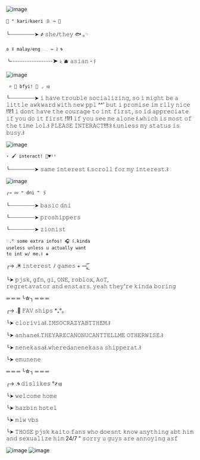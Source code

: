![image](https://github.com/stellarmelody/stellarmelody/assets/123318172/871c613d-9669-4536-9e23-1fe58ca28921)




    💙 ° kariﾉkaeri 彡 ¬ 🪽

   ╰┈┈┈┈┈┈┈┈➤ ҂  𝚜𝚑𝚎ﾉ𝚝𝚑𝚎𝚢 🐟 ｡𓄹 

    ʚ ꒦ malayﾉeng 𓂃 ⑅ ꒱ 🌀 
  
   ╰┈┈┈┈┈┈┈┈➤ ২ 🫐 𝚊𝚜𝚒𝚊𝚗 - ⌇ 
   
   ![image](https://github.com/stellarmelody/stellarmelody-/assets/123318172/b5aee753-5205-4003-a3c7-0bd425e656dc)

     ⌕ 🌌 bfyi! 🦴 ⌟ ꩟

   ╰┈┈┈┈┈┈┈┈➤ 𝚒 𝚑𝚊𝚟𝚎 𝚝𝚛𝚘𝚞𝚋𝚕𝚎
   𝚜𝚘𝚌𝚒𝚊𝚕𝚒𝚣𝚒𝚗𝚐, 𝚜𝚘 𝚒 𝚖𝚒𝚐𝚑𝚝 𝚋𝚎
   𝚊 𝚕𝚒𝚝𝚝𝚕𝚎 𝚊𝚠𝚔𝚠𝚊𝚛𝚍 𝚠𝚒𝚝𝚑 𝚗𝚎𝚠 𝚙𝚙𝚕
   ^^' 𝚋𝚞𝚝 𝚒 𝚙𝚛𝚘𝚖𝚒𝚜𝚎 𝚒𝚖 
   𝚛𝚕𝚕𝚢 𝚗𝚒𝚌𝚎 !1!1 𝚒 𝚍𝚘𝚗𝚝 𝚑𝚊𝚟𝚎 𝚝𝚑𝚎
  𝚌𝚘𝚞𝚛𝚊𝚐𝚎 𝚝𝚘 𝚒𝚗𝚝 𝚏𝚒𝚛𝚜𝚝, 𝚜𝚘
   𝚒𝚍 𝚊𝚙𝚙𝚛𝚎𝚌𝚒𝚊𝚝𝚎 𝚒𝚏 𝚢𝚘𝚞 𝚍𝚘 𝚒𝚝
   𝚏𝚒𝚛𝚜𝚝 !1!1 𝚒𝚏 𝚢𝚘𝚞 𝚜𝚎𝚎 𝚖𝚎 𝚊𝚕𝚘𝚗𝚎 ꒰.𝚠𝚑𝚒𝚌𝚑 𝚒𝚜 𝚖𝚘𝚜𝚝 𝚘𝚏 𝚝𝚑𝚎 𝚝𝚒𝚖𝚎 𝚕𝚘𝚕.꒱ 𝙿𝙻𝙴𝙰𝚂𝙴 𝙸𝙽𝚃𝙴𝚁𝙰𝙲𝚃!!!:꒱   ꒰.𝚞𝚗𝚕𝚎𝚜𝚜 𝚖𝚢 𝚜𝚝𝚊𝚝𝚞𝚜 𝚒𝚜 𝚋𝚞𝚜𝚢.꒱ 

![image](https://github.com/stellarmelody/stellarmelody-/assets/123318172/776c1e1c-1627-4149-9484-25cba0157f4f)

    ⋆ 🖌️ interact! 📃♥︎ᵎᵎ

   ╰┈┈┈┈┈┈┈┈➤  𝚜𝚊𝚖𝚎 𝚒𝚗𝚝𝚎𝚛𝚎𝚜𝚝 ꒰.𝚜𝚌𝚛𝚘𝚕𝚕
   𝚏𝚘𝚛 𝚖𝚢 𝚒𝚗𝚝𝚎𝚛𝚎𝚜𝚝.꒱ 

   ![image](https://github.com/stellarmelody/stellarmelody/assets/123318172/d85806c6-5d70-43b1-a002-6ccc01bb43a7)

    ╭→ 💤 ❝ dni ❞ 🖇️

   ╰┈┈┈┈┈┈┈┈➤ 𝚋𝚊𝚜𝚒𝚌 𝚍𝚗𝚒

   ╰┈┈┈┈┈┈┈┈➤ 𝚙𝚛𝚘𝚜𝚑𝚒𝚙𝚙𝚎𝚛𝚜

   ╰┈┈┈┈┈┈┈┈➤ 𝚣𝚒𝚘𝚗𝚒𝚜𝚝

    ♡.° some extra infos! 🎧 ꒰.kinda
    useless unless u actually want 
    to int w/ me.꒱⠀❀

   ╭→ .🖲️ 𝚒𝚗𝚝𝚎𝚛𝚎𝚜𝚝 ﾉ 𝚐𝚊𝚖𝚎𝚜 + —̳͟͞͞

   ╰➤ 𝚙𝚓𝚜𝚔, 𝚐𝚏𝚗, 𝚐𝚒, 𝙾𝙽𝙴, 𝚛𝚘𝚋𝚕𝚘𝚡, 𝙰𝚘𝚃,  
   𝚛𝚎𝚐𝚛𝚎𝚝𝚊𝚟𝚊𝚝𝚘𝚛 𝚊𝚗𝚍 𝚎𝚗𝚜𝚝𝚊𝚛𝚜. 𝚢𝚎𝚊𝚑 𝚝𝚑𝚎𝚢'𝚛𝚎
   𝚔𝚒𝚗𝚍𝚊 𝚋𝚘𝚛𝚒𝚗𝚐

   ═ ═ ═ ╰☆╮ ═ ═ ═

   
   ╭→ .💙 𝙵𝙰𝚅 𝚜𝚑𝚒𝚙𝚜 *₊°。

  ╰➤ 𝚌𝚕𝚘𝚛𝚒𝚟𝚒𝚊꒰.𝙸𝙼𝚂𝙾𝙲𝚁𝙰𝚉𝚈𝙰𝙱𝚃𝚃𝙷𝙴𝙼.꒱
  
  ╰➤ 𝚊𝚗𝚑𝚊𝚗𝚎꒰.𝚃𝙷𝙴𝚈𝙰𝚁𝙴𝙲𝙰𝙽𝙾𝙽𝚄𝙲𝙰𝙽𝚃𝚃𝙴𝙻𝙻𝙼𝙴
𝙾𝚃𝙷𝙴𝚁𝚆𝙸𝚂𝙴.꒱

  ╰➤ 𝚗𝚎𝚗𝚎𝚔𝚊𝚜𝚊꒰.𝚠𝚑𝚎𝚛𝚎𝚍𝚊𝚗𝚎𝚗𝚎𝚔𝚊𝚜𝚊
𝚜𝚑𝚒𝚙𝚙𝚎𝚛𝚊𝚝.꒱

  ╰➤ 𝚎𝚖𝚞𝚗𝚎𝚗𝚎

  ═ ═ ═ ╰☆╮ ═ ═ ═

  ╭→ .🌀 𝚍𝚒𝚜𝚕𝚒𝚔𝚎𝚜 °҂꩟ 

  ╰➤ 𝚠𝚎𝚕𝚌𝚘𝚖𝚎 𝚑𝚘𝚖𝚎

  ╰➤ 𝚑𝚊𝚣𝚋𝚒𝚗 𝚑𝚘𝚝𝚎𝚕 

  ╰➤ 𝚖𝚕𝚠 𝚟𝚋𝚜

  ╰➤ 𝚃𝙷𝙾𝚂𝙴 𝚙𝚓𝚜𝚔 𝚔𝚊𝚒𝚝𝚘 𝚏𝚊𝚗𝚜 𝚠𝚑𝚘 𝚍𝚘𝚎𝚜𝚗𝚝
  𝚔𝚗𝚘𝚠 𝚊𝚗𝚢𝚝𝚑𝚒𝚗𝚐 𝚊𝚋𝚝 𝚑𝚒𝚖 𝚊𝚗𝚍 𝚜𝚎𝚡𝚞𝚊𝚕𝚒𝚣𝚎
  𝚑𝚒𝚖 24/7 " 𝚜𝚘𝚛𝚛𝚢 𝚞 𝚐𝚞𝚢𝚜 𝚊𝚛𝚎 𝚊𝚗𝚗𝚘𝚢𝚒𝚗𝚐 𝚊𝚜𝚏
  
 
 ![image](https://github.com/stellarmelody/stellarmelody/assets/123318172/85ad2adc-ac05-42c3-8299-3738d6d2d99e) ![image](https://github.com/stellarmelody/stellarmelody/assets/123318172/34ca6570-a5ff-430f-901c-eb5912e575c4)


